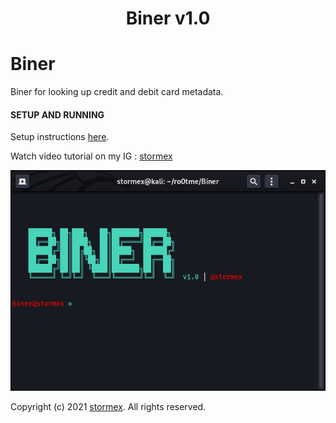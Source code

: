 <h1 align="center">Biner v1.0</h1>

# Biner
Biner for looking up credit and debit card metadata.


#### SETUP AND RUNNING
Setup instructions [here](<https://github.com/stormexx/Biner/wiki/Setting-Up-Biner>).

Watch video tutorial on my IG : [stormex](https://www.instagram.com/stormex/)

![Screenshot](https://raw.githubusercontent.com/stormexx/Biner/main/files/screenshot.png)


Copyright (c) 2021 [stormex](https://www.instagram.com/stormex/). All rights reserved.

